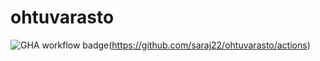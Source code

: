 # ohtuvarasto

![GHA workflow badge](https://github.com/saraj22/ohtuvarasto/workflows/CI/badge.svg)(https://github.com/saraj22/ohtuvarasto/actions)
